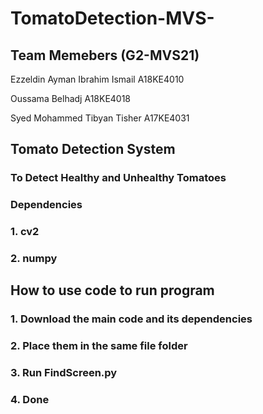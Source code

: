 # TomatoDetection-MVS-
## Team Memebers (G2-MVS21)
Ezzeldin Ayman Ibrahim Ismail	A18KE4010

Oussama Belhadj	A18KE4018

Syed Mohammed Tibyan Tisher	A17KE4031

## Tomato Detection System
### To Detect Healthy and Unhealthy Tomatoes
### Dependencies
### 1. cv2
### 2. numpy

## How to use code to run program
### 1. Download the main code and its dependencies
### 2. Place them in the same file folder
### 3. Run FindScreen.py
### 4. Done
